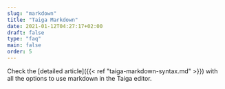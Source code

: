 ```yaml
---
slug: "markdown"
title: "Taiga Markdown"
date: 2021-01-12T04:27:17+02:00
draft: false
type: "faq"
main: false
order: 5
---
```


Check the [detailed article]({{< ref "taiga-markdown-syntax.md" >}}) with all the options to use markdown in the Taiga editor.
